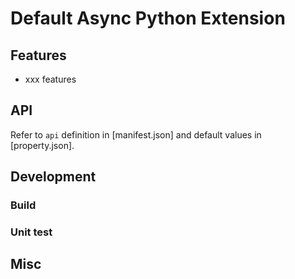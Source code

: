 # Default Async Python Extension

<!-- Brief introduction for the extension -->

## Features

<!-- Main features introduction -->

- xxx features

## API

Refer to `api` definition in [manifest.json] and default values in [property.json].

<!-- Additional API.md can be referred to if extra introduction needed -->

## Development

### Build

<!-- Build dependencies and steps -->

### Unit test

<!-- How to do unit test for the extension -->

## Misc

<!-- Others if applicable -->
